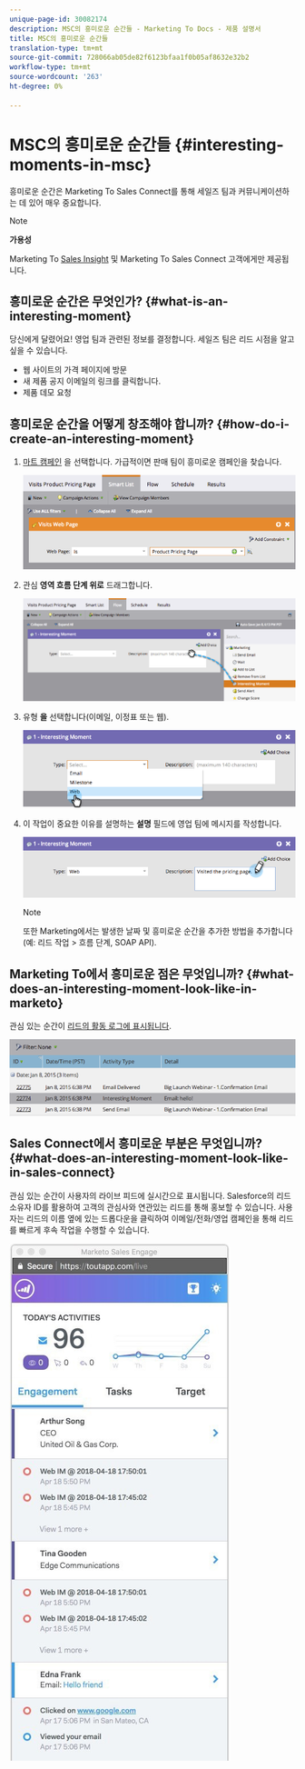 ```yaml
---
unique-page-id: 30082174
description: MSC의 흥미로운 순간들 - Marketing To Docs - 제품 설명서
title: MSC의 흥미로운 순간들
translation-type: tm+mt
source-git-commit: 728066ab05de82f6123bfaa1f0b05af8632e32b2
workflow-type: tm+mt
source-wordcount: '263'
ht-degree: 0%

---
```



# MSC의 흥미로운 순간들 {#interesting-moments-in-msc}

흥미로운 순간은 Marketing To Sales Connect를 통해 세일즈 팀과 커뮤니케이션하는 데 있어 매우 중요합니다.

>[!NOTE]
>
>**가용성**
>
>Marketing To [Sales Insight](http://docs.marketo.com/x/2Akt) 및 Marketing To Sales Connect 고객에게만 제공됩니다.

## 흥미로운 순간은 무엇인가?  {#what-is-an-interesting-moment}

당신에게 달렸어요! 영업 팀과 관련된 정보를 결정합니다. 세일즈 팀은 리드 시점을 알고 싶을 수 있습니다.

* 웹 사이트의 가격 페이지에 방문
* 새 제품 공지 이메일의 링크를 클릭합니다.
* 제품 데모 요청

## 흥미로운 순간을 어떻게 창조해야 합니까? {#how-do-i-create-an-interesting-moment}

1. [마트 캠페인](../../../product-docs/core-marketo-concepts/smart-campaigns/understanding-smart-campaigns.md) 을 [](http://docs.marketo.com/display/docs/smart+campaigns)선택합니다. 가급적이면 판매 팀이 흥미로운 캠페인을 찾습니다.

   ![](assets/image2015-1-8-18-3a8-3a54.png)

1. 관심 **영역 흐름 단계 위로** 드래그합니다.

   ![](assets/image2015-1-8-18-3a15-3a20.png)

1. 유형 **을** 선택합니다(이메일, 이정표 또는 웹).

   ![](assets/image2015-1-8-18-3a17-3a16.png)

1. 이 작업이 중요한 이유를 설명하는 **설명** 필드에 영업 팀에 메시지를 작성합니다.

   ![](assets/image2015-1-8-18-3a18-3a23.png)

   >[!NOTE]
   >
   >또한 Marketing에서는 발생한 날짜 및 흥미로운 순간을 추가한 방법을 추가합니다(예: 리드 작업 > 흐름 단계, SOAP API).

## Marketing To에서 흥미로운 점은 무엇입니까?  {#what-does-an-interesting-moment-look-like-in-marketo}

관심 있는 순간이 [리드의 활동 로그에 표시됩니다](../../../product-docs/core-marketo-concepts/smart-lists-and-static-lists/managing-people-in-smart-lists/using-the-person-detail-page.md).

![](assets/image2015-1-14-18-3a45-3a58.png)

## Sales Connect에서 흥미로운 부분은 무엇입니까? {#what-does-an-interesting-moment-look-like-in-sales-connect}

관심 있는 순간이 사용자의 라이브 피드에 실시간으로 표시됩니다. Salesforce의 리드 소유자 ID를 활용하여 고객의 관심사와 연관있는 리드를 통해 홍보할 수 있습니다. 사용자는 리드의 이름 옆에 있는 드롭다운을 클릭하여 이메일/전화/영업 캠페인을 통해 리드를 빠르게 후속 작업을 수행할 수 있습니다.

![](assets/engagement.jpg)

